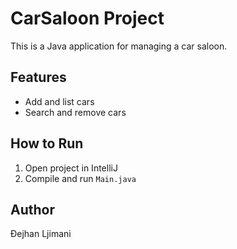 # CarSaloon Project

This is a Java application for managing a car saloon.

## Features
- Add and list cars
- Search and remove cars

## How to Run
1. Open project in IntelliJ
2. Compile and run `Main.java`

## Author
Đejhan Ljimani
